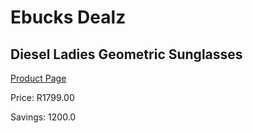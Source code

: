 
# Ebucks Dealz
## Diesel Ladies Geometric Sunglasses
[Product Page](https://www.ebucks.com/web/shop/productSelected.do?prodId=1135991847&catId=1158501552)

Price: R1799.00

Savings: 1200.0


	